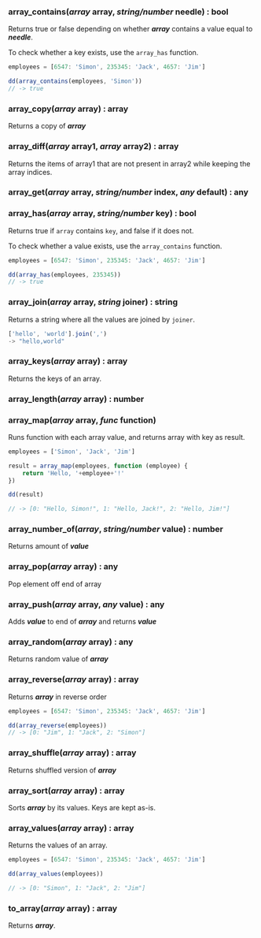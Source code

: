 ### array_contains(***array*** array, ***string/number*** needle) : bool

Returns true or false depending on whether ***array*** contains a value equal to ***needle***.

To check whether a key exists, use the `array_has` function.

```javascript
employees = [6547: 'Simon', 235345: 'Jack', 4657: 'Jim']

dd(array_contains(employees, 'Simon'))
// -> true
```

### array_copy(***array*** array) : array

Returns a copy of ***array***

### array_diff(***array*** array1, ***array*** array2) : array

Returns the items of array1 that are not present in array2 while keeping the array indices.

### array_get(***array*** array, ***string/number*** index, ***any*** default) : any

### array_has(***array*** array, ***string/number*** key) : bool

Returns true if `array` contains `key`, and false if it does not.

To check whether a value exists, use the `array_contains` function.

```javascript
employees = [6547: 'Simon', 235345: 'Jack', 4657: 'Jim']

dd(array_has(employees, 235345))
// -> true
```

### array_join(***array*** array, ***string*** joiner) : string

Returns a string where all the values are joined by `joiner`.

```javascript
['hello', 'world'].join(',')
-> "hello,world"
```

### array_keys(***array*** array) : array

Returns the keys of an array.

### array_length(***array*** array) : number

### array_map(***array*** array, ***func*** function)

Runs function with each array value, and returns array with key as result.

```javascript
employees = ['Simon', 'Jack', 'Jim']

result = array_map(employees, function (employee) {
    return 'Hello, '+employee+'!'
})

dd(result)

// -> [0: "Hello, Simon!", 1: "Hello, Jack!", 2: "Hello, Jim!"]
```

### array_number_of(***array***, ***string/number*** value) : number

Returns amount of ***value***

### array_pop(***array*** array) : any

Pop element off end of array

### array_push(***array*** array, ***any*** value) : any

Adds ***value*** to end of ***array*** and returns ***value***

### array_random(***array*** array) : any

Returns random value of ***array*** 

### array_reverse(***array*** array) : array

Returns ***array*** in reverse order

```javascript
employees = [6547: 'Simon', 235345: 'Jack', 4657: 'Jim']

dd(array_reverse(employees))
// -> [0: "Jim", 1: "Jack", 2: "Simon"]
```

### array_shuffle(***array*** array) : array

Returns shuffled version of ***array***

### array_sort(***array*** array) : array

Sorts ***array*** by its values. Keys are kept as-is.

### array_values(***array*** array) : array

Returns the values of an array.

```javascript
employees = [6547: 'Simon', 235345: 'Jack', 4657: 'Jim']

dd(array_values(employees))

// -> [0: "Simon", 1: "Jack", 2: "Jim"]
```

### to_array(***array*** array) : array

Returns ***array***.